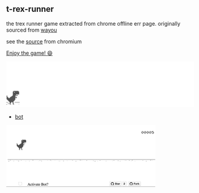 ## t-rex-runner

the trex runner game extracted from chrome offline err page. originally sourced from [wayou](https://github.com/wayou/t-rex-runner)

see the [source](https://cs.chromium.org/chromium/src/components/neterror/resources/offline.js?q=t-rex+package:%5Echromium$&dr=C&l=7) from chromium


[Enjoy the game! :smile: ](http://github.com)

![chrome offline game cast](assets/screenshot.gif)

- [bot](https://github.com/chirag64/t-rex-runner-bot)

![](assets/t-rex-runner-bot.gif)
